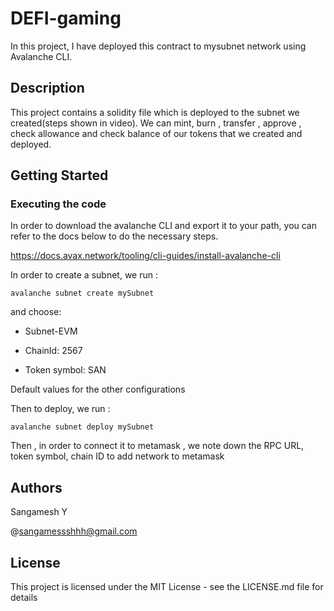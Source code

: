 # DEFI-gaming

In this project, I have deployed this contract to mysubnet network using Avalanche CLI.

## Description

This project contains a solidity file which is deployed to the subnet we created(steps shown in video). We can mint, burn , transfer , approve , check allowance and check balance of our tokens that we created and deployed. 

 ## Getting Started
 
 ### Executing the code
 
 In order to download the avalanche CLI and export it to your path, you can refer to the docs below to do the necessary steps.
 
 https://docs.avax.network/tooling/cli-guides/install-avalanche-cli

In order to create a subnet, we run :

```shell
avalanche subnet create mySubnet
```

and choose:

* Subnet-EVM

* ChainId: 2567

* Token symbol: SAN

Default values for the other configurations

Then to deploy, we run :

```shell
avalanche subnet deploy mySubnet
```

 Then , in order to connect it to metamask , we note down the RPC URL, token symbol, chain ID to add network to metamask
 
 ## Authors
 
 Sangamesh Y
 
 @sangamessshhh@gmail.com
 
 ## License
 
 This project is licensed under the MIT License - see the LICENSE.md file for details
 
 
